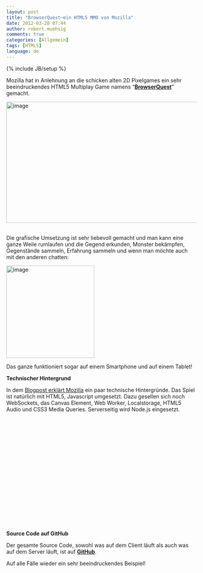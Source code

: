 ```yaml
---
layout: post
title: "BrowserQuest–ein HTML5 MMO von Mozilla"
date: 2012-03-28 07:44
author: robert.muehsig
comments: true
categories: [Allgemein]
tags: [HTML5]
language: de
---
```

{% include JB/setup %}
<p>Mozilla hat in Anlehnung an die schicken alten 2D Pixelgames ein sehr beeindruckendes HTML5 Multiplay Game namens “<a href="http://browserquest.mozilla.org"><strong>BrowserQuest</strong></a>” gemacht. </p> <p><a href="http://browserquest.mozilla.org"><img style="background-image: none; border-bottom: 0px; border-left: 0px; padding-left: 0px; padding-right: 0px; display: inline; border-top: 0px; border-right: 0px; padding-top: 0px" title="image" border="0" alt="image" src="{{BASE_PATH}}/assets/wp-images/image1480.png" width="602" height="320"></a>&nbsp;</p> <p>Die grafische Umsetzung ist sehr liebevoll gemacht und man kann eine ganze Weile rumlaufen und die Gegend erkunden, Monster bekämpfen, Gegenstände sammeln, Erfahrung sammeln und wenn man möchte auch mit den anderen chatten:</p> <p><a href="{{BASE_PATH}}/assets/wp-images/image1481.png"><img style="background-image: none; border-bottom: 0px; border-left: 0px; padding-left: 0px; padding-right: 0px; display: inline; border-top: 0px; border-right: 0px; padding-top: 0px" title="image" border="0" alt="image" src="{{BASE_PATH}}/assets/wp-images/image_thumb652.png" width="233" height="244"></a></p> <p>Das ganze funktioniert sogar auf einem Smartphone und auf einem Tablet! </p> <p><strong>Technischer Hintergrund</strong></p> <p>In dem <a href="http://hacks.mozilla.org/2012/03/browserquest/">Blogpost erklärt Mozilla</a> ein paar technische Hintergründe. Das Spiel ist natürlich mit HTML5, Javascript umgesetzt. Dazu gesellen sich noch WebSockets, das Canvas Element, Web Worker, Localstorage, HTML5 Audio und CSS3 Media Queries. Serverseitig wird Node.js eingesetzt.</p> <div style="padding-bottom: 0px; margin: 0px; padding-left: 0px; padding-right: 0px; display: inline; float: none; padding-top: 0px" id="scid:5737277B-5D6D-4f48-ABFC-DD9C333F4C5D:9c254ab5-47ee-45d5-8fee-4620a2a6af63" class="wlWriterEditableSmartContent"><div><object width="448" height="252"><param name="movie" value="http://www.youtube.com/v/kYcNJQ3Y6Sg?hl=en&amp;hd=1"></param><embed src="http://www.youtube.com/v/kYcNJQ3Y6Sg?hl=en&amp;hd=1" type="application/x-shockwave-flash" width="448" height="252"></embed></object></div></div> <p>&nbsp;</p> <p><strong>Source Code auf GitHub</strong></p> <p>Der gesamte Source Code, sowohl was auf dem Client läuft als auch was auf dem Server läuft, ist auf <a href="https://github.com/mozilla/BrowserQuest"><strong>GitHub</strong></a>.</p> <p>Auf alle Fälle wieder ein sehr beeindruckendes Beispiel!</p>
